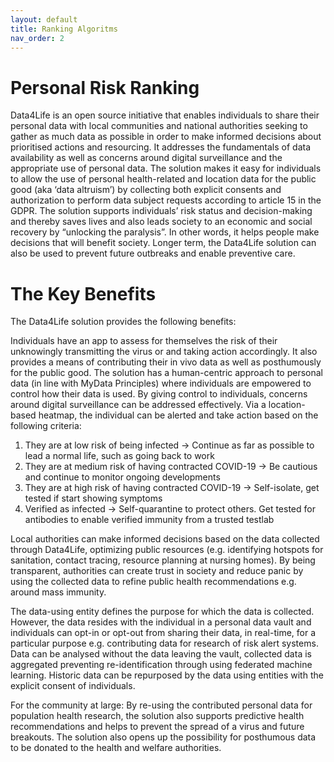 ```yaml
---
layout: default
title: Ranking Algoritms
nav_order: 2
---
```


# Personal Risk Ranking

Data4Life is an open source initiative that enables individuals to share their personal data with local communities and national authorities seeking to gather as much data as possible in order to make informed decisions about prioritised actions and resourcing. It  addresses the fundamentals of data availability as well as  concerns around digital surveillance and the appropriate use of personal data. The solution makes it easy for individuals to allow the use of personal health-related and location data for the public good (aka ‘data altruism’) by collecting both explicit consents and authorization to perform data subject requests according to article 15 in the GDPR. The solution supports individuals’ risk status  and decision-making and thereby saves lives and also leads society to an economic and social recovery by “unlocking the paralysis”. In other words, it helps people make decisions that will benefit society. Longer term, the Data4Life solution can also be used to prevent future outbreaks and enable preventive care.

# The Key Benefits 
The Data4Life solution provides the following benefits: 

Individuals have an app to assess for themselves the risk of their unknowingly transmitting the virus or and taking action accordingly. It also provides a means of contributing their in vivo data as well as posthumously for the public good. The solution has a human-centric approach to personal data (in line with MyData Principles) where individuals are empowered to control how their data is used. By giving control to individuals, concerns around digital surveillance can be addressed effectively. Via a location-based heatmap, the individual can be alerted and take action based on the following criteria: 

1. They are at low risk of being infected  → Continue as far as possible to lead a normal life, such as going back to work 
2. They are at medium risk of having contracted COVID-19 → Be cautious and continue to monitor ongoing developments 
3. They are at high risk of having contracted COVID-19  → Self-isolate, get tested if start showing symptoms
4. Verified as infected → Self-quarantine to protect others. Get tested for antibodies to enable verified immunity from a trusted testlab

Local authorities can make informed decisions based on the data collected through Data4Life, optimizing public resources (e.g. identifying hotspots for sanitation, contact tracing, resource planning at nursing homes). By being transparent, authorities can create trust in society and reduce panic by using the collected data to refine public health recommendations e.g. around mass immunity.

The data-using entity defines the purpose for which the data is collected. However, the data resides with the individual in a personal data vault and individuals can opt-in or opt-out from sharing their data, in real-time, for a particular purpose e.g. contributing data for research of risk alert systems. Data can be analysed without the data leaving the vault, collected data is aggregated preventing re-identification through using federated machine learning. Historic data can be repurposed by the data using entities with the explicit consent of individuals. 

For the community at large: By re-using the contributed personal data for population health research, the solution also supports predictive health recommendations and helps to prevent the spread of a virus and future breakouts. The solution also opens up the possibility for posthumous data to be donated to the health and welfare authorities. 
